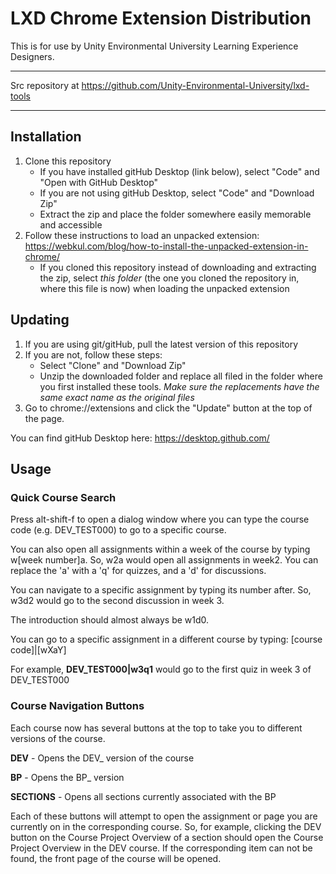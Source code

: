 # LXD Chrome Extension Distribution  


This is for use by Unity Environmental University Learning Experience Designers.

-----
Src repository at https://github.com/Unity-Environmental-University/lxd-tools

-----

## Installation
1) Clone this repository
   * If you have installed gitHub Desktop (link below), select "Code" and "Open with GitHub Desktop"
   * If you are not using gitHub Desktop, select "Code" and "Download Zip"
   * Extract the zip and place the folder somewhere easily memorable and accessible
3) Follow these instructions to load an unpacked extension: https://webkul.com/blog/how-to-install-the-unpacked-extension-in-chrome/
   * If you cloned this repository instead of downloading and extracting the zip, select _this folder_ (the one you cloned the repository in, where this file is now) when loading the unpacked extension

## Updating

1) If you are using git/gitHub, pull the latest version of this repository
2) If you are not, follow these steps:
   * Select "Clone" and "Download Zip"
   * Unzip the downloaded folder and replace all filed in the folder where you first installed these tools. *Make sure the replacements have the same exact name as the original files*
2) Go to chrome://extensions and click the "Update" button at the top of the page.

You can find gitHub Desktop here: https://desktop.github.com/

## Usage

### Quick Course Search
Press alt-shift-f to open a dialog window where you can type the course code (e.g. DEV_TEST000) to go to a specific course.

You can also open all assignments within a week of the course by typing w[week number]a.
So, w2a would open all assignments in week2.
You can replace the 'a' with a 'q' for quizzes, and a 'd' for discussions.

You can navigate to a specific assignment by typing its number after. So, w3d2 would go to the second discussion in week 3.

The introduction should almost always be w1d0.

You can go to a specific assignment in a different course by typing:
[course code]|[wXaY]

For example, **DEV_TEST000|w3q1** would go to the first quiz in week 3 of DEV_TEST000
### Course Navigation Buttons

Each course now has several buttons at the top to take you to different versions of the course.

**DEV** - Opens the DEV_ version of the course

**BP** - Opens the BP_ version

**SECTIONS** - Opens all sections currently associated with the BP

Each of these buttons will attempt to open the assignment or page you are currently on in the corresponding course.
So, for example, clicking the DEV button on the Course Project Overview of a section should open the Course Project Overview
in the DEV course. If the corresponding item can not be found, the front page of the course will be opened.